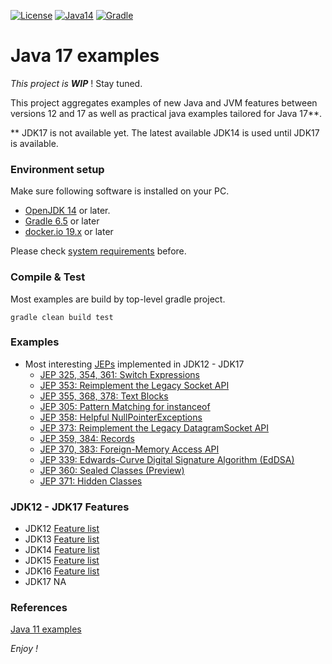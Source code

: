 [![License](https://img.shields.io/badge/License-Apache%202.0-blue.svg)](https://opensource.org/licenses/Apache-2.0)
[![Java14](https://img.shields.io/badge/java-14-blue)](https://img.shields.io/badge/java-14-blue)
[![Gradle](https://img.shields.io/badge/gradle-v6.5-blue)](https://img.shields.io/badge/gradle-v6.5-blue)

# Java 17 examples

*This project is __WIP__* ! Stay tuned.

This project aggregates examples of new Java and JVM features between versions 12 and 17 
as well as practical java examples tailored for Java 17**.

** JDK17 is not available yet. The latest available JDK14 is used until JDK17 is available.

### Environment setup
Make sure following software is installed on your PC.
* [OpenJDK 14](https://adoptopenjdk.net/releases.html?variant=openjdk14&jvmVariant=hotspot) or later.
* [Gradle 6.5](https://gradle.org/install/) or later
* [docker.io 19.x](https://www.docker.com/) or later 

Please check [system requirements](docs/system-requirements.md) before. 

### Compile & Test
Most examples are build by top-level gradle project.
```
gradle clean build test
```

### Examples
* Most interesting [JEPs](http://openjdk.java.net/jeps/1) implemented in JDK12 - JDK17
  * [JEP 325, 354, 361: Switch Expressions](https://openjdk.java.net/jeps/361)
  * [JEP 353: Reimplement the Legacy Socket API](https://openjdk.java.net/jeps/353)
  * [JEP 355, 368, 378: Text Blocks](https://openjdk.java.net/jeps/378)
  * [JEP 305: Pattern Matching for instanceof](https://openjdk.java.net/jeps/305)
  * [JEP 358: Helpful NullPointerExceptions](https://openjdk.java.net/jeps/358)
  * [JEP 373: Reimplement the Legacy DatagramSocket API](https://openjdk.java.net/jeps/373)
  * [JEP 359, 384: Records](jep-examples/jep-384_records)
  * [JEP 370, 383: Foreign-Memory Access API](https://openjdk.java.net/jeps/383)
  * [JEP 339: Edwards-Curve Digital Signature Algorithm (EdDSA)](https://openjdk.java.net/jeps/339)
  * [JEP 360: Sealed Classes (Preview)](https://openjdk.java.net/jeps/360)
  * [JEP 371: Hidden Classes](https://openjdk.java.net/jeps/371)

### JDK12 - JDK17 Features
* JDK12 [Feature list](https://openjdk.java.net/projects/jdk/12/)
* JDK13 [Feature list](https://openjdk.java.net/projects/jdk/13/)
* JDK14 [Feature list](https://openjdk.java.net/projects/jdk/14/)
* JDK15 [Feature list](https://openjdk.java.net/projects/jdk/15/)
* JDK16 [Feature list](https://openjdk.java.net/projects/jdk/16/)
* JDK17 NA

### References
[Java 11 examples](https://github.com/jveverka/java-11-examples) 

_Enjoy !_ 
